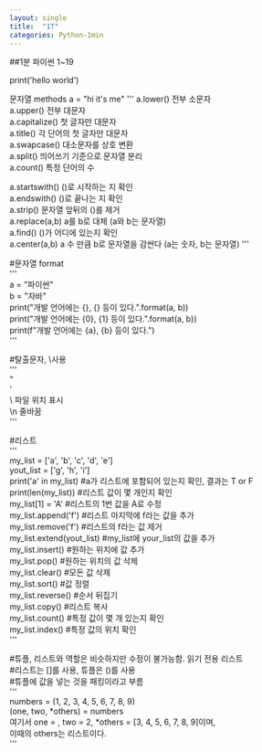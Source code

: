 ```yaml
---
layout: single
title:  "1T"
categories: Python-1min
---
```


##1분 파이썬 1~19

print('hello world')


문자열 methods
a = "hi it's me"
'''
a.lower()       전부 소문자  
a.upper()       전부 대문자  
a.capitalize()  첫 글자만 대문자  
a.title()       각 단어의 첫 글자만 대문자  
a.swapcase()    대소문자를 상호 변환  
a.split()       띄어쓰기 기준으로 문자열 분리  
a.count()       특정 단어의 수  
  
a.startswith()  ()로 시작하는 지 확인  
a.endswith()    ()로 끝나는 지 확인  
a.strip()       문자열 앞뒤의 ()를 제거  
a.replace(a,b)  a를 b로 대체   (a와 b는 문자열)  
a.find()        ()가 어디에 있는지 확인  
a.center(a,b)   a 수 만큼 b로 문자열을 감싼다 (a는 숫자, b는 문자열)
'''  
  
#문자열 format  
'''  
a = "파이썬"  
b = "자바"  
print("개발 언어에는 {}, {} 등이 있다.".format(a, b))  
print("개발 언어에는 {0}, {1} 등이 있다.".format(a, b))  
print(f"개발 언어에는 {a}, {b} 등이 있다.")  
'''  
  
#탈출문자, \사용  
'''  
\"  
\'  
\\ 파일 위치 표시  
\n 줄바꿈  
'''  
  
#리스트  
'''  
my_list = ['a', 'b', 'c', 'd', 'e']  
yout_list = ['g', 'h', 'i']  
print('a' in my_list)       #a가 리스트에 포함되어 있는지 확인, 결과는 T or F  
print(len(my_list))         #리스트 값이 몇 개인지 확인   
my_list[1] = 'A'            #리스트의 1번 값을 A로 수정  
my_list.append('f')         #리스트 마지막에 f라는 값을 추가  
my_list.remove('f')         #리스트의 f라는 값 제거  
my_list.extend(yout_list)   #my_list에 your_list의 값을 추가  
my_list.insert()            #원하는 위치에 값 추가  
my_list.pop()               #원하는 위치의 값 삭제  
my_list.clear()             #모든 값 삭제  
my_list.sort()              #값 정렬  
my_list.reverse()           #순서 뒤집기  
my_list.copy()              #리스트 복사  
my_list.count()             #특정 값이 몇 개 있는지 확인  
my_list.index()             #특정 값의 위치 확인  
'''  
  
#튜플, 리스트와 역할은 비슷하지만 수정이 불가능함. 읽기 전용 리스트  
#리스트는 []를 사용, 튜플은 ()를 사용  
#튜플에 값을 넣는 것을 패킹이라고 부름  
'''  
numbers = (1, 2, 3, 4, 5, 6, 7, 8, 9)  
(one, two, *others) = numbers  
여기서 one = , two = 2, *others = [3, 4, 5, 6, 7, 8, 9]이며,  
이때의 others는 리스트이다.  
'''  

